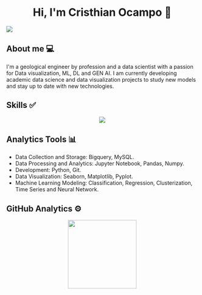 <div align="center">
<h1 align="center">Hi, I'm Cristhian Ocampo 👋</h1>
</div>

</a>
<a href="https://www.datascienceportfol.io/CristhianCO" target="_blank">
<img src="https://datasciencecc.s3.us-east-2.amazonaws.com/Data.png">
</a>

## About me  💻
I'm a geological engineer by profession and a data scientist with a passion for Data visualization, ML, DL and GEN AI. 
I am currently developing academic data science and data visualization projects to study new models and stay up to date with new technologies.

## Skills ✅
<p align="center">
  <a href="https://skillicons.dev">
    <img src="https://skillicons.dev/icons?i=terraform,aws,py,sklearn,tensorflow,ai,docker,git,github,anaconda,mysql,bash,linux,vscode,wordpress," />
  </a>
</p>

## Analytics Tools 📊
- Data Collection and Storage: Bigquery, MySQL.
- Data Processing and Analytics: Jupyter Notebook, Pandas, Numpy.
- Development: Python, Git.
- Data Visualization: Seaborn, Matplotlib, Pyplot.
- Machine Learning Modeling: Classification, Regression, Clusterization, Time Series and Neural Network.

## GitHub Analytics ⚙️

<p align="center">
<a href="https://github.com/CCOcampo">
  <img height="180em" src="https://github-readme-stats-eight-theta.vercel.app/api?username=CCOcampo&show_icons=true&theme=algolia&include_all_commits=true&count_private=true"/>
</a>
</p>
